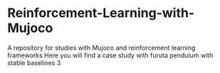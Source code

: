 # Reinforcement-Learning-with-Mujoco
A repository for studies with Mujoco and reinforcement learning frameworks
Here you will find a case study with furuta pendulum with stable baselines 3

